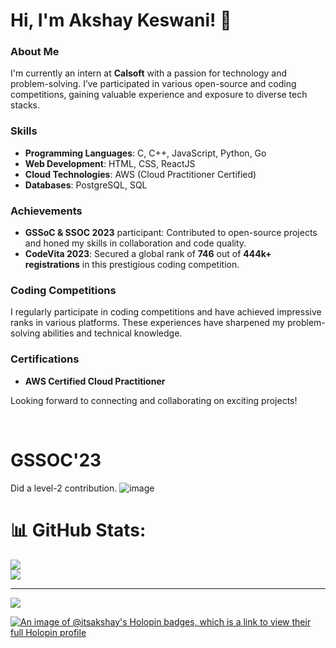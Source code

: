 

<!--
**its-akshay/its-akshay** is a ✨ _special_ ✨ repository because its `README.md` (this file) appears on your GitHub profile.

Here are some ideas to get you started:

- 🔭 I’m currently working on ...
- 🌱 I’m currently learning ...
- 👯 I’m looking to collaborate on ...
- 🤔 I’m looking for help with ...
- 💬 Ask me about ...
- 📫 How to reach me: ...
- 😄 Pronouns: ...
- ⚡ Fun fact: ...
-->



# Hi, I'm Akshay Keswani! 👋

### About Me
I'm currently an intern at **Calsoft** with a passion for technology and problem-solving. I’ve participated in various open-source and coding competitions, gaining valuable experience and exposure to diverse tech stacks.

### Skills
- **Programming Languages**: C, C++, JavaScript, Python, Go
- **Web Development**: HTML, CSS, ReactJS
- **Cloud Technologies**: AWS (Cloud Practitioner Certified)
- **Databases**: PostgreSQL, SQL

### Achievements
- **GSSoC & SSOC 2023** participant: Contributed to open-source projects and honed my skills in collaboration and code quality.
- **CodeVita 2023**: Secured a global rank of **746** out of **444k+ registrations** in this prestigious coding competition.
  
### Coding Competitions
I regularly participate in coding competitions and have achieved impressive ranks in various platforms. These experiences have sharpened my problem-solving abilities and technical knowledge.

### Certifications
- **AWS Certified Cloud Practitioner**

Looking forward to connecting and collaborating on exciting projects!

<br/>

# GSSOC'23
Did a level-2 contribution.
![image](https://github.com/its-akshay/its-akshay/assets/71098450/5d67d30a-f8cf-4a25-a732-77c9626b5fef)


# 📊 GitHub Stats:

![](https://github-readme-streak-stats.herokuapp.com/?user=its-akshay&theme=flag-india&hide_border=false)<br/>
![](https://github-readme-stats.vercel.app/api/top-langs/?username=its-akshay&theme=flag-india&hide_border=false&include_all_commits=true&count_private=true&layout=compact)



---
[![](https://visitcount.itsvg.in/api?id=its-akshay&icon=1&color=1)](https://visitcount.itsvg.in)

<!-- Proudly created with GPRM ( https://gprm.itsvg.in ) -->



[![An image of @itsakshay's Holopin badges, which is a link to view their full Holopin profile](https://holopin.me/itsakshay)](https://holopin.io/@itsakshay)

